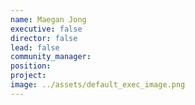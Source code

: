```yaml
---
name: Maegan Jong
executive: false
director: false
lead: false
community_manager: 
position:  
project:  
image: ../assets/default_exec_image.png
---
```


